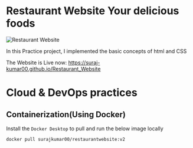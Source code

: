 # Restaurant Website Your delicious foods

![Restaurant Website](https://github.com/Suraj-kumar00/Restaurant_Website/assets/123288511/6cef1491-93eb-4503-a3f1-405622b6a2e6)

In this Practice project, I implemented the basic concepts of html and CSS

The Website is Live now: https://suraj-kumar00.github.io/Restaurant_Website

# Cloud & DevOps practices

## Containerization(Using Docker)

Install the `Docker Desktop` to pull and run the below image locally

```bash
docker pull surajkumar00/restaurantwebsite:v2
```
